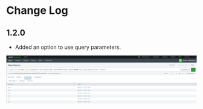
# Change Log

## 1.2.0

- Added an option to use query parameters.

![Example](static/query_params_example.png)
